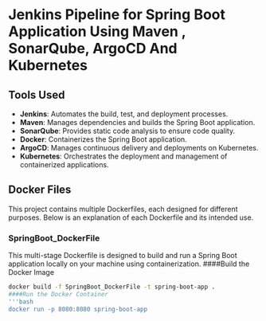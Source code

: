 # Jenkins Pipeline for Spring Boot Application Using Maven , SonarQube, ArgoCD And Kubernetes
## Tools Used
- **Jenkins**: Automates the build, test, and deployment processes.
- **Maven**: Manages dependencies and builds the Spring Boot application.
- **SonarQube**: Provides static code analysis to ensure code quality.
- **Docker**: Containerizes the Spring Boot application.
- **ArgoCD**: Manages continuous delivery and deployments on Kubernetes.
- **Kubernetes**: Orchestrates the deployment and management of containerized applications.




## Docker Files
This project contains multiple Dockerfiles, each designed for different purposes. Below is an explanation of each Dockerfile and its intended use.
### SpringBoot_DockerFile
This multi-stage Dockerfile is designed to build and run a Spring Boot application locally on your machine using containerization. 
####Build the Docker Image
```bash
docker build -f SpringBoot_DockerFile -t spring-boot-app .
####Run the Docker Container
'''bash
docker run -p 8080:8080 spring-boot-app



